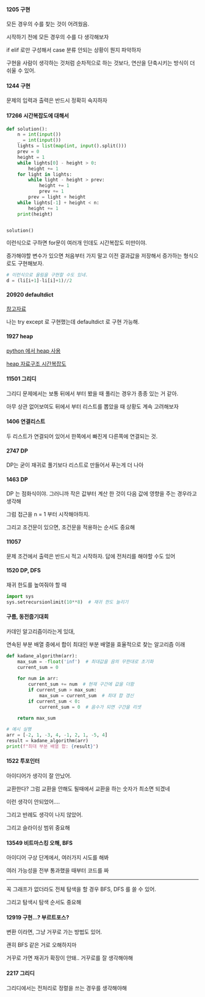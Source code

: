 #### 1205 구현

모든 경우의 수를 찾는 것이 어려웠음.

시작하기 전에 모든 경우의 수를 다 생각해보자

if elif 로만 구성해서 case 분류 안되는 상황이 뭔지 파악하자

구현을 사람이 생각하는 것처럼 순차적으로 하는 것보다, 연산을 단축시키는 방식이 더 쉬울 수 있어.

#### 1244 구현

문제의 입력과 출력은 반드시 정확히 숙지하자

#### 17266 시간복잡도에 대해서 
```python
def solution():
    n = int(input())
    _ = int(input())
    lights = list(map(int, input().split()))
    prev = 0
    height = 1
    while lights[0] - height > 0:
        height += 1
    for light in lights:
        while light - height > prev:
            height += 1
            prev += 1
        prev = light + height
    while lights[-1] + height < n:
        height += 1
    print(height)


solution()
```

이런식으로 구하면 for문이 여러개 인데도 시간복잡도 미만이야.

증가해야할 변수가 있으면 처음부터 가지 말고 이전 결과값을 저장해서 증가하는 형식으로도 구현해보자.

```python
# 이런식으로 올림을 구현할 수도 있네.
d = (li[i+1]-li[i]+1)//2
```

#### 20920 defaultdict

[참고자료](https://www.daleseo.com/python-collections-defaultdict/)

나는 try except 로 구현했는데 defaultdict 로 구현 가능해.

#### 1927 heap

[python 에서 heap 사용](https://littlefoxdiary.tistory.com/3)

[heap 자료구조 시간복잡도](https://mjmjmj98.tistory.com/154)

#### 11501 그리디

그리디 문제에서는 보통 뒤에서 부터 봤을 때 풀리는 경우가 종종 있는 거 같아.

아무 상관 없어보여도 뒤에서 부터 리스트를 뽑았을 때 상황도 계속 고려해보자

#### 1406 연결리스트

두 리스트가 연결되어 있어서 한쪽에서 빠진게 다른쪽에 연결되는 것.

#### 2747 DP

DP는 굳이 재귀로 풀기보다 리스트로 만들어서 푸는게 더 나아

#### 1463 DP

DP 는 점화식이야. 그러니까 작은 값부터 계산 한 것이 다음 값에 영향을 주는 경우라고 생각해

그럼 접근을 n = 1 부터 시작해야하지.

그리고 조건문이 있으면, 조건문을 적용하는 순서도 중요해

#### 11057

문제 조건에서 출력은 반드시 적고 시작하자. 답에 전처리를 해야할 수도 있어

#### 1520 DP, DFS

재귀 한도를 높여줘야 할 때 

```python
import sys 
sys.setrecursionlimit(10**8)  # 재귀 한도 늘리기
```

#### 구름, 동전줍기대회

카데인 알고리즘이라는게 있대,

연속된 부분 배열 중에서 합이 최대인 부분 배열을 효율적으로 찾는 알고리즘 이래

```python
def kadane_algorithm(arr):
    max_sum = -float('inf')  # 최대값을 음의 무한대로 초기화
    current_sum = 0
    
    for num in arr:
        current_sum += num  # 현재 구간에 값을 더함
        if current_sum > max_sum:
            max_sum = current_sum  # 최대 합 갱신
        if current_sum < 0:
            current_sum = 0  # 음수가 되면 구간을 리셋
            
    return max_sum

# 예시 실행
arr = [-2, 1, -3, 4, -1, 2, 1, -5, 4]
result = kadane_algorithm(arr)
print(f"최대 부분 배열 합: {result}")


```

#### 1522 투포인터

아이디어가 생각이 잘 안났어.

교환한다? 그럼 교환을 안해도 될때에서 교환을 하는 숫자가 최소면 되겠네

이런 생각이 안되었어....

그리고 반례도 생각이 나지 않았어.

그리고 슬라이싱 범위 중요해

#### 13549 비트마스킹 오해, BFS

아이디어 구상 단계에서, 여러가지 시도를 해봐

여러 가능성을 전부 통과했을 때부터 코드를 짜

--- 

꼭 그래프가 없더라도 전체 탐색을 할 경우 BFS, DFS 를 쓸 수 있어.

그리고 탐색시 탐색 순서도 중요해

#### 12919 구현...? 부르트포스?

변환 이라면, 그냥 거꾸로 가는 방법도 있어. 

괜히 BFS 같은 거로 오해하지마

거꾸로 가면 재귀가 확장이 안돼.. 거꾸로를 잘 생각해야해


#### 2217 그리디

그리디에서는 전처리로 정렬을 쓰는 경우를 생각해야해